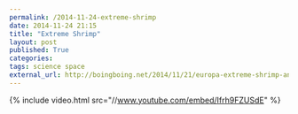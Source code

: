 ```yaml
---
permalink: /2014-11-24-extreme-shrimp
date: 2014-11-24 21:15
title: "Extreme Shrimp"
layout: post
published: True
categories: 
tags: science space
external_url: http://boingboing.net/2014/11/21/europa-extreme-shrimp-and-th.html#more-347789
---
```


{% include video.html src="//www.youtube.com/embed/Ifrh9FZUSdE" %}

